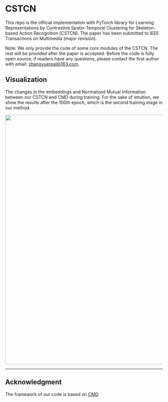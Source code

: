 # CSTCN
This repo is the official implementation with PyTorch library  for Learning Representations by Contrastive Spatio-Temporal Clustering for Skeleton-based Action Recognition (CSTCN). The paper has been submitted to IEEE Transactions on Multimedia (major revision).
 
Note: We only provide the code of some core modules of the CSTCN. The rest will be provided after the paper is accepted. Before the code is fully open source, if readers have any questions, please contact the first author with email: zhangyuereal@163.com.

## Visualization
The changes in the embeddings and Normalized Mutual Information between our CSTCN and CMD during training. For the sake of intuition, we show the results after the 100th epoch, which is the second training stage in our method.

<div align=center>
    <img src="visualization.gif", width="800" >
</div>


---

## Acknowledgment
The framework of our code is based on [CMD](https://github.com/maoyunyao/CMD).
